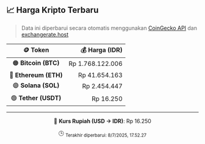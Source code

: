 

<!-- HARGA_KRIPTO -->
## 📈 Harga Kripto Terbaru

> Data ini diperbarui secara otomatis menggunakan [CoinGecko API](https://www.coingecko.com/) dan [exchangerate.host](https://exchangerate.host/)

<div align="center">

| 🪙 Token | 💰 Harga (IDR) |
|:------:|---------------:|
| 🟠 **Bitcoin (BTC)**   | Rp 1.768.122.006 |
| 🔵 **Ethereum (ETH)**  | Rp 41.654.163 |
| 🟣 **Solana (SOL)**    | Rp 2.454.447 |
| 🟢 **Tether (USDT)**   | Rp 16.250 |

---

💱 **Kurs Rupiah (USD → IDR)**: Rp 16.250

🕒 <sub>Terakhir diperbarui: 8/7/2025, 17.52.27</sub>

</div>
<!-- /HARGA_KRIPTO -->